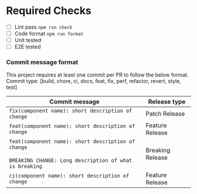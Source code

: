 # Required Checks

- [ ] Lint pass `npm run check`
- [ ] Code format `npm run format`
- [ ] Unit tested
- [ ] E2E tested

### Commit message format

This project requires at least one commit per PR to follow the below format.  
Commit type: [build, chore, ci, docs, feat, fix, perf, refactor, revert, style, test]

| Commit message                                                                                                     | Release type     |
| ------------------------------------------------------------------------------------------------------------------ | ---------------- |
| `fix(component name): short description of change`                                                                 | Patch Release    |
| `feat(component name): short description of change`                                                                | Feature Release  |
| `feat(component name): short description of change`<br><br>`BREAKING CHANGE: Long description of what is breaking` | Breaking Release |
| `ci(component name): short description of change`                                                                  | Feature Release  |
